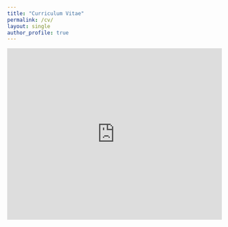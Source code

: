 ```yaml
---
title: "Curriculum Vitae"
permalink: /cv/
layout: single
author_profile: true
---
```


<embed src="https://zefangli.github.io/assets/files/CV-Zefang-Li-20230116.pdf" type="application/pdf" width="500" height="400"/>
